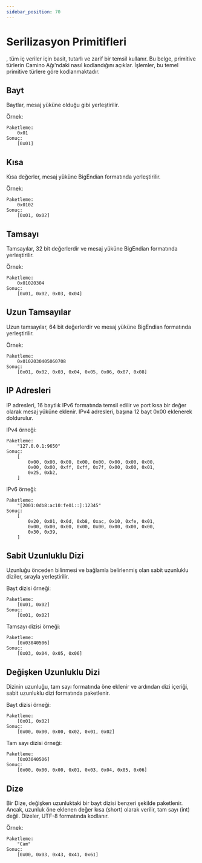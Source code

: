 ```yaml
---
sidebar_position: 70
---
```


# Serilizasyon Primitifleri

, tüm iç veriler için basit, tutarlı ve zarif bir temsil kullanır. Bu belge, primitive türlerin Camino Ağı'ndaki nasıl kodlandığını açıklar. İşlemler, bu temel primitive türlere göre kodlanmaktadır.

## Bayt

Baytlar, mesaj yüküne olduğu gibi yerleştirilir.

Örnek:

```text
Paketleme:
    0x01
Sonuç:
    [0x01]
```

## Kısa

Kısa değerler, mesaj yüküne BigEndian formatında yerleştirilir.

Örnek:

```text
Paketleme:
    0x0102
Sonuç:
    [0x01, 0x02]
```

## Tamsayı

Tamsayılar, 32 bit değerlerdir ve mesaj yüküne BigEndian formatında yerleştirilir.

Örnek:

```text
Paketleme:
    0x01020304
Sonuç:
    [0x01, 0x02, 0x03, 0x04]
```

## Uzun Tamsayılar

Uzun tamsayılar, 64 bit değerlerdir ve mesaj yüküne BigEndian formatında yerleştirilir.

Örnek:

```text
Paketleme:
    0x0102030405060708
Sonuç:
    [0x01, 0x02, 0x03, 0x04, 0x05, 0x06, 0x07, 0x08]
```

## IP Adresleri

IP adresleri, 16 baytlık IPv6 formatında temsil edilir ve port kısa bir değer olarak mesaj yüküne eklenir. IPv4 adresleri, başına 12 bayt 0x00 eklenerek doldurulur.

IPv4 örneği:

```text
Paketleme:
    "127.0.0.1:9650"
Sonuç:
    [
        0x00, 0x00, 0x00, 0x00, 0x00, 0x00, 0x00, 0x00,
        0x00, 0x00, 0xff, 0xff, 0x7f, 0x00, 0x00, 0x01,
        0x25, 0xb2,
    ]
```

IPv6 örneği:

```text
Paketleme:
    "[2001:0db8:ac10:fe01::]:12345"
Sonuç:
    [
        0x20, 0x01, 0x0d, 0xb8, 0xac, 0x10, 0xfe, 0x01,
        0x00, 0x00, 0x00, 0x00, 0x00, 0x00, 0x00, 0x00,
        0x30, 0x39,
    ]
```

## Sabit Uzunluklu Dizi

Uzunluğu önceden bilinmesi ve bağlamla belirlenmiş olan sabit uzunluklu diziler, sırayla yerleştirilir.

Bayt dizisi örneği:

```text
Paketleme:
    [0x01, 0x02]
Sonuç:
    [0x01, 0x02]
```

Tamsayı dizisi örneği:

```text
Paketleme:
    [0x03040506]
Sonuç:
    [0x03, 0x04, 0x05, 0x06]
```

## Değişken Uzunluklu Dizi

Dizinin uzunluğu, tam sayı formatında öne eklenir ve ardından dizi içeriği, sabit uzunluklu dizi formatında paketlenir.

Bayt dizisi örneği:

```text
Paketleme:
    [0x01, 0x02]
Sonuç:
    [0x00, 0x00, 0x00, 0x02, 0x01, 0x02]
```

Tam sayı dizisi örneği:

```text
Paketleme:
    [0x03040506]
Sonuç:
    [0x00, 0x00, 0x00, 0x01, 0x03, 0x04, 0x05, 0x06]
```

## Dize

Bir Dize, değişken uzunluktaki bir bayt dizisi benzeri şekilde paketlenir. Ancak, uzunluk öne eklenen değer kısa (short) olarak verilir, tam sayı (int) değil. Dizeler, UTF-8 formatında kodlanır.

Örnek:

```text
Paketleme:
    "Cam"
Sonuç:
    [0x00, 0x03, 0x43, 0x41, 0x61]